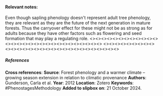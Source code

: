 #### **Relevant notes**:
Even though sapling phenology doesn't represent adult tree phenology, they are relevant as they are the future of the next generation in mature forests. Thus the carryover effect for these might not be as strong as for adults because they have other factors such as flowering and seed formation that may play a regulating role.
<><><><><><><><><><><><><><><><><><><><><><><><><><><><><>
<><><><><><><><><><><><><><><><><><><><><><><><><><><><><>
##### References
**Cross references**:
**Source**: Forest phenology and a warmer climate – growing season extension in relation to climatic provenance
**Authors**: Gunderson, Carla et al. 
**Year**: 2012
**Location**: Zotero
**Keywords**: #PhenostagesMethodology
**Added to slipbox on**: 21 October 2024. 